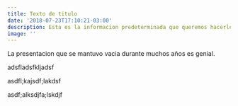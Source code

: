 ```yaml
---
title: Texto de titulo
date: '2018-07-23T17:10:21-03:00'
description: Esta es la informacion predeterminada que queremos hacerles llegar.
image: ''
---
```

La presentacion que se mantuvo vacia durante muchos años es genial. 

adsfladsfkljadsf

asdfl;kajsdf;lakdsf

asdf;alksdjfa;lskdjf
